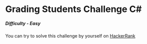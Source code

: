 # Grading Students Challenge C#

##### Difficulty - *Easy*

You can try to solve this challenge by yourself on [HackerRank](https://www.hackerrank.com/challenges/grading)

